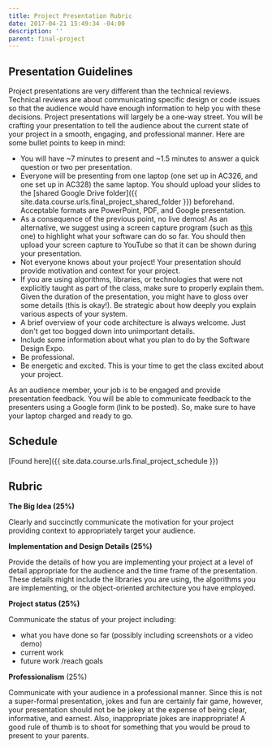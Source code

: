 ```yaml
---
title: Project Presentation Rubric
date: 2017-04-21 15:49:34 -04:00
description: ''
parent: final-project
---
```


## Presentation Guidelines

Project presentations are very different than the technical reviews. Technical
reviews are about communicating specific design or code issues so that the
audience would have enough information to help you with these decisions.
Project presentations will largely be a one-way street. You will be crafting
your presentation to tell the audience about the current state of your project
in a smooth, engaging, and professional manner. Here are some bullet points to
keep in mind:

* You will have ~7 minutes to present and ~1.5 minutes to answer a quick question or two per presentation.
* Everyone will be presenting from one laptop (one set up in AC326, and one set up in AC328) the same laptop. You should upload your slides to the [shared Google Drive folder]({{ site.data.course.urls.final_project_shared_folder }}) beforehand. Acceptable formats are PowerPoint, PDF, and Google presentation.
* As a consequence of the previous point, no live demos! As an alternative, we suggest using a screen capture program (such as [this](http://www.maartenbaert.be/simplescreenrecorder/) one) to highlight what your software can do so far. You should then upload your screen capture to YouTube so that it can be shown during your presentation.
* Not everyone knows about your project! Your presentation should provide motivation and context for your project.
* If you are using algorithms, libraries, or technologies that were not explicitly taught as part of the class, make sure to properly explain them. Given the duration of the presentation, you might have to gloss over some details (this is okay!). Be strategic about how deeply you explain various aspects of your system.
* A brief overview of your code architecture is always welcome. Just don't get too bogged down into unimportant details.
* Include some information about what you plan to do by the Software Design Expo.
* Be professional.
* Be energetic and excited. This is your time to get the class excited about your project.

As an audience member, your job is to be engaged and provide presentation
feedback. You will be able to communicate feedback to the presenters using a
Google form (link to be posted). So, make sure to have your laptop charged and
ready to go.

## Schedule

[Found here]({{ site.data.course.urls.final_project_schedule }})

## Rubric

**The Big Idea (25%)**

Clearly and succinctly communicate the motivation for your project providing
context to appropriately target your audience.

**Implementation and Design Details (25%)**

Provide the details of how you are implementing your project at a level of
detail appropriate for the audience and the time frame of the presentation.
These details might include the libraries you are using, the algorithms you
are implementing, or the object-oriented architecture you have employed.

**Project status (25%)**

Communicate the status of your project including:

* what you have done so far (possibly including screenshots or a video demo)
* current work
* future work /reach goals

**Professionalism** (25%)

Communicate with your audience in a professional manner. Since this is not a
super-formal presentation, jokes and fun are certainly fair game, however,
your presentation should not be be jokey at the expense of being clear,
informative, and earnest. Also, inappropriate jokes are inappropriate! A good
rule of thumb is to shoot for something that you would be proud to present to
your parents.
